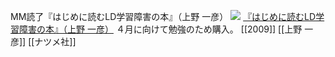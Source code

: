 MM読了『はじめに読むLD学習障害の本』（上野 一彦）
[![](http://ecx.images-amazon.com/images/I/51KrBo6ulYL._SL160_.jpg)](http://www.amazon.co.jp/exec/obidos/ASIN/4816347631/choiyaki81-22/ref=nosim)
[『はじめに読むLD学習障害の本』（上野 一彦）](http://www.amazon.co.jp/exec/obidos/ASIN/4816347631/choiyaki81-22/ref=nosim)
４月に向けて勉強のため購入。
[[2009]] [[上野 一彦]] [[ナツメ社]]
